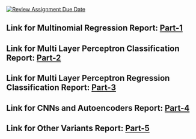 [![Review Assignment Due Date](https://classroom.github.com/assets/deadline-readme-button-24ddc0f5d75046c5622901739e7c5dd533143b0c8e959d652212380cedb1ea36.svg)](https://classroom.github.com/a/NEq-mwpC)

## Link for Multinomial Regression Report: [Part-1](https://wandb.ai/swayamagrawal1004/SMAI_ASSIGNMENT3/reports/Part-1-Multinomial-Logistic-Regression--Vmlldzo1NzgwMTYy?accessToken=2x10zrg8xqolsnhha881fpmo1h7qxqekcs31jac9y4r23d6jtkje4fytzp4o14nv)

## Link for Multi Layer Perceptron Classification Report: [Part-2](https://wandb.ai/swayamagrawal1004/SMAI_ASSIGNMENT3_Part2/reports/Part-2-Multi-Layer-Perceptron-Classification--Vmlldzo1NzgwNDAz?accessToken=fpjf68dxspl9pa38drp8djkmtaty00kb149ga36dj6hfccfbu814q9rktwhv0gqs)

## Link for Multi Layer Perceptron Regression Classification Report: [Part-3](https://api.wandb.ai/links/swayamagrawal1004/q56wnkq8)

## Link for CNNs and Autoencoders Report: [Part-4](https://wandb.ai/swayamagrawal1004/CNN_Hyperparameter_Tuning/reports/Part-4-CNN-and-Autoencoders--Vmlldzo1Nzc1MDcx?accessToken=zxwcjm4oanmks4non9vrhbul90tk13ancgnfd1ow95qnp6j85be9z2em5vq4ml9m)

## Link for Other Variants Report: [Part-5](https://wandb.ai/swayamagrawal1004/Part_5_1/reports/Part-5-Performance-of-CNN-MLP-models-on-variants-of-MNIST-dataset--Vmlldzo1Nzg1NTQ3?accessToken=ibmtp1rfwvutw0pw6fw9j60q6hjt62rly7u7jcf0yyw8kwxe2ic2p96uq4ewrdb5)
